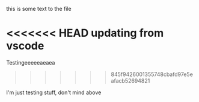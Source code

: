 this is some text to the file

<<<<<<< HEAD
updating from vscode
=======
Testingeeeeeaeaea
>>>>>>> 845f9426001355748cbafd97e5eafacb52694821

I'm just testing stuff, don't mind above
